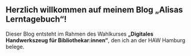 ## Herzlich willkommen auf meinem Blog „Alisas Lerntagebuch“!

Dieser Blog entsteht im Rahmen des Wahlkurses **„Digitales Handwerkszeug für Bibliothekar:innen“**, den ich an der HAW Hamburg belege.

